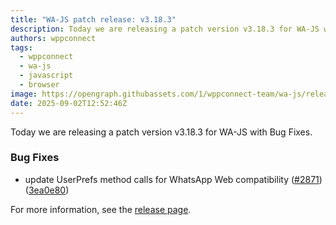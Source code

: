 ```yaml
---
title: "WA-JS patch release: v3.18.3"
description: Today we are releasing a patch version v3.18.3 for WA-JS with Bug Fixes.
authors: wppconnect
tags:
  - wppconnect
  - wa-js
  - javascript
  - browser
image: https://opengraph.githubassets.com/1/wppconnect-team/wa-js/releases/tag/v3.18.3
date: 2025-09-02T12:52:46Z
---
```


Today we are releasing a patch version v3.18.3 for WA-JS with Bug Fixes.

<!--truncate-->

### Bug Fixes

* update UserPrefs method calls for WhatsApp Web compatibility ([#2871](https://github.com/wppconnect-team/wa-js/issues/2871)) ([3ea0e80](https://github.com/wppconnect-team/wa-js/commit/3ea0e8030ebbe6898516a378dd1374b956fa8e02))

For more information, see the [release page](https://github.com/wppconnect-team/wa-js/releases/tag/v3.18.3).